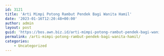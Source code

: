 ```yaml
---
id: 3121
title: 'Arti Mimpi Potong Rambut Pendek Bagi Wanita Hamil'
date: '2023-01-16T12:20:48+00:00'
author: admin
layout: post
guid: 'https://bos.awn.biz.id/arti-mimpi-potong-rambut-pendek-bagi-wanita-hamil/'
permalink: /arti-mimpi-potong-rambut-pendek-bagi-wanita-hamil/
categories:
    - Uncategorized
---
```


